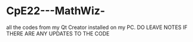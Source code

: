 # CpE22---MathWiz-
all the codes from my Qt Creator installed on my PC. DO LEAVE NOTES IF THERE ARE ANY UPDATES TO THE CODE

